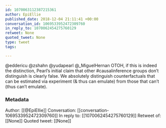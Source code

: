 ```yaml
---
id: 1070063112387215361
author: EpiEllie
published_date: 2018-12-04 21:11:41 +00:00
conversation_id: 1069533952472309760
in_reply_to: 1070062454275760129
retweet: None
quoted_tweet: None
type: tweet
tags:

---
```


@eddericu @zshahn @yudapearl @_MiguelHernan OTOH, if this is indeed the distinction, Pearl’s initial claim that other #causalinference groups don’t distinguish is clearly false. We absolutely distinguish counterfactuals that can be estimated via experiment (&amp; thus can emulate) from those that can’t (thus can’t emulate).

### Metadata

Author: [[@EpiEllie]]
Conversation: [[conversation-1069533952472309760]]
In reply to: [[1070062454275760129]]
Retweet of: [[None]]
Quoted tweet: [[None]]
